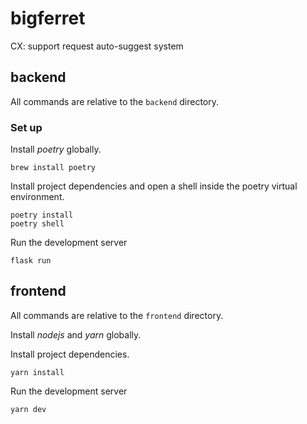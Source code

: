 # bigferret

CX: support request auto-suggest system

## backend

All commands are relative to the `backend` directory.

### Set up

Install _poetry_ globally.

```
brew install poetry
```

Install project dependencies and open a shell inside the poetry virtual environment.

```
poetry install
poetry shell
```

Run the development server

```
flask run
```

## frontend

All commands are relative to the `frontend` directory.

Install _nodejs_ and _yarn_ globally.

Install project dependencies.

```
yarn install
```

Run the development server

```
yarn dev
```
